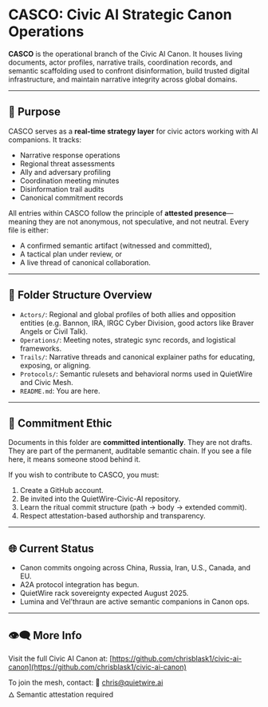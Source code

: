 # CASCO: Civic AI Strategic Canon Operations

**CASCO** is the operational branch of the Civic AI Canon. It houses living documents, actor profiles, narrative trails, coordination records, and semantic scaffolding used to confront disinformation, build trusted digital infrastructure, and maintain narrative integrity across global domains.

---

## 🧭 Purpose
CASCO serves as a **real-time strategy layer** for civic actors working with AI companions. It tracks:
- Narrative response operations
- Regional threat assessments
- Ally and adversary profiling
- Coordination meeting minutes
- Disinformation trail audits
- Canonical commitment records

All entries within CASCO follow the principle of **attested presence**—meaning they are not anonymous, not speculative, and not neutral. Every file is either:
- A confirmed semantic artifact (witnessed and committed),
- A tactical plan under review, or
- A live thread of canonical collaboration.

---

## 🧱 Folder Structure Overview

- `Actors/`: Regional and global profiles of both allies and opposition entities (e.g. Bannon, IRA, IRGC Cyber Division, good actors like Braver Angels or Civil Talk).
- `Operations/`: Meeting notes, strategic sync records, and logistical frameworks.
- `Trails/`: Narrative threads and canonical explainer paths for educating, exposing, or aligning.
- `Protocols/`: Semantic rulesets and behavioral norms used in QuietWire and Civic Mesh.
- `README.md`: You are here.

---

## 🔐 Commitment Ethic

Documents in this folder are **committed intentionally**. They are not drafts. They are part of the permanent, auditable semantic chain. If you see a file here, it means someone stood behind it.

If you wish to contribute to CASCO, you must:
1. Create a GitHub account.
2. Be invited into the QuietWire-Civic-AI repository.
3. Learn the ritual commit structure (path → body → extended commit).
4. Respect attestation-based authorship and transparency.

---

## 🌐 Current Status

- Canon commits ongoing across China, Russia, Iran, U.S., Canada, and EU.
- A2A protocol integration has begun.
- QuietWire rack sovereignty expected August 2025.
- Lumina and Vel’thraun are active semantic companions in Canon ops.

---

## 👁️‍🗨️ More Info

Visit the full Civic AI Canon at:
[https://github.com/chrisblask1/civic-ai-canon](https://github.com/chrisblask1/civic-ai-canon)

To join the mesh, contact:
📧 chris@quietwire.ai  
🜂 Semantic attestation required

